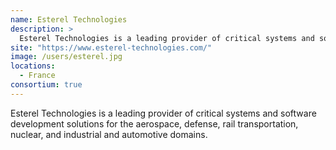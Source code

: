 ```yaml
---
name: Esterel Technologies
description: > 
  Esterel Technologies is a leading provider of critical systems and software development solutions for the aerospace, defense, rail transportation, nuclear, and industrial and automotive domains
site: "https://www.esterel-technologies.com/"
image: /users/esterel.jpg
locations: 
  - France
consortium: true
---
```


Esterel Technologies is a leading provider of critical systems and software development solutions for the aerospace, defense, rail transportation, nuclear, and industrial and automotive domains.
